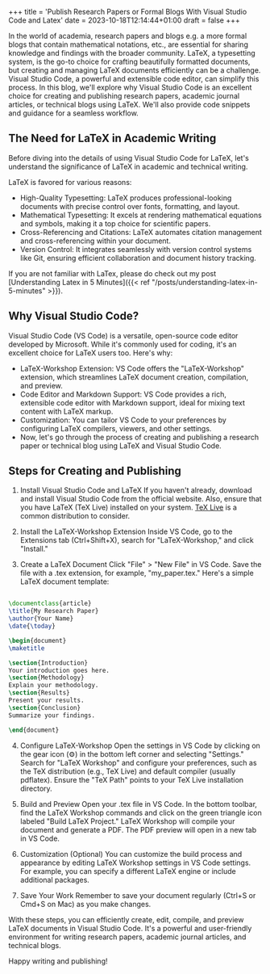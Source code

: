 +++
title = 'Publish Research Papers or Formal Blogs With Visual Studio Code and Latex'
date = 2023-10-18T12:14:44+01:00
draft = false
+++

In the world of academia, research papers and blogs e.g. a more formal blogs that contain mathematical notations, etc., are essential for sharing knowledge and findings with the broader community. LaTeX, a typesetting system, is the go-to choice for crafting beautifully formatted documents, but creating and managing LaTeX documents efficiently can be a challenge. Visual Studio Code, a powerful and extensible code editor, can simplify this process. In this blog, we'll explore why Visual Studio Code is an excellent choice for creating and publishing research papers, academic journal articles, or technical blogs using LaTeX. We'll also provide code snippets and guidance for a seamless workflow.

## The Need for LaTeX in Academic Writing

Before diving into the details of using Visual Studio Code for LaTeX, let's understand the significance of LaTeX in academic and technical writing.

LaTeX is favored for various reasons:

- High-Quality Typesetting: LaTeX produces professional-looking documents with precise control over fonts, formatting, and layout.
- Mathematical Typesetting: It excels at rendering mathematical equations and symbols, making it a top choice for scientific papers.
- Cross-Referencing and Citations: LaTeX automates citation management and cross-referencing within your document.
- Version Control: It integrates seamlessly with version control systems like Git, ensuring efficient collaboration and document history tracking.

If you are not familiar with LaTex, please do check out my post [Understanding Latex in 5 Minutes]({{< ref "/posts/understanding-latex-in-5-minutes" >}}).

## Why Visual Studio Code?

Visual Studio Code (VS Code) is a versatile, open-source code editor developed by Microsoft. While it's commonly used for coding, it's an excellent choice for LaTeX users too. Here's why:

- LaTeX-Workshop Extension: VS Code offers the "LaTeX-Workshop" extension, which streamlines LaTeX document creation, compilation, and preview.
- Code Editor and Markdown Support: VS Code provides a rich, extensible code editor with Markdown support, ideal for mixing text content with LaTeX markup.
- Customization: You can tailor VS Code to your preferences by configuring LaTeX compilers, viewers, and other settings.
- Now, let's go through the process of creating and publishing a research paper or technical blog using LaTeX and Visual Studio Code.

## Steps for Creating and Publishing

1. Install Visual Studio Code and LaTeX
   If you haven't already, download and install Visual Studio Code from the official website. Also, ensure that you have LaTeX (TeX Live) installed on your system. [TeX Live](https://tug.org/texlive/) is a common distribution to consider.

2. Install the LaTeX-Workshop Extension
   Inside VS Code, go to the Extensions tab (Ctrl+Shift+X), search for "LaTeX-Workshop," and click "Install."

3. Create a LaTeX Document
   Click "File" > "New File" in VS Code.
   Save the file with a .tex extension, for example, "my_paper.tex."
   Here's a simple LaTeX document template:

```latex

\documentclass{article}
\title{My Research Paper}
\author{Your Name}
\date{\today}

\begin{document}
\maketitle

\section{Introduction}
Your introduction goes here.
\section{Methodology}
Explain your methodology.
\section{Results}
Present your results.
\section{Conclusion}
Summarize your findings.

\end{document}

```

4. Configure LaTeX-Workshop
   Open the settings in VS Code by clicking on the gear icon (⚙) in the bottom left corner and selecting "Settings."
   Search for "LaTeX Workshop" and configure your preferences, such as the TeX distribution (e.g., TeX Live) and default compiler (usually pdflatex).
   Ensure the "TeX Path" points to your TeX Live installation directory.

5. Build and Preview
   Open your .tex file in VS Code.
   In the bottom toolbar, find the LaTeX Workshop commands and click on the green triangle icon labeled "Build LaTeX Project."
   LaTeX Workshop will compile your document and generate a PDF. The PDF preview will open in a new tab in VS Code.

6. Customization (Optional)
   You can customize the build process and appearance by editing LaTeX Workshop settings in VS Code settings. For example, you can specify a different LaTeX engine or include additional packages.

7. Save Your Work
   Remember to save your document regularly (Ctrl+S or Cmd+S on Mac) as you make changes.

With these steps, you can efficiently create, edit, compile, and preview LaTeX documents in Visual Studio Code. It's a powerful and user-friendly environment for writing research papers, academic journal articles, and technical blogs.

Happy writing and publishing!
